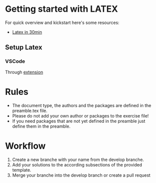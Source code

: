 # Getting started with LATEX

For quick overview and kickstart here's some resources:

- [Latex in 30min](https://www.overleaf.com/learn/latex/Learn_LaTeX_in_30_minutes)

## Setup Latex

### VSCode

Through [extension](https://github.com/James-Yu/LaTeX-Workshop/wiki)

# Rules

- The document type, the authors and the packages are defined in the preamble.tex file.
- Please do not add your own author or packages to the exercise file!
- If you need packages that are not yet defined in the preamble just define them in the preamble.

# Workflow

1. Create a new branche with your name from the develop branche.
2. Add your solutions to the according subsections of the provided template.
3. Merge your branche into the develop branch or create a pull request 
